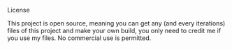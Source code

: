 
License

This project is open source, meaning you can get any (and every iterations) files of this project and make your own build, you only need to credit me if you use my files.
No commercial use is permitted.

